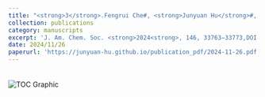 ```yaml
---
title: "<strong>3</strong>.Fengrui Che#, <strong>Junyuan Hu</strong>#, Minghong Liao#, Zhongfu Luo, Hongyan Long, Benpeng Li, Yonggui Robin Chi, Xingxing Wu\\*,Synthesis of P (V)-Stereogenic Phosphorus Compounds via Organocatalytic Asymmetric Condensation"
collection: publications
category: manuscripts
excerpt: 'J. Am. Chem. Soc. <strong>2024<strong>, 146, 33763−33773,DOI:10.1021/jacs.4c11956.'
date: 2024/11/26
paperurl: 'https://junyuan-hu.github.io/publication_pdf/2024-11-26.pdf'
---
```

<img src="https://junyuan-hu.github.io/images/publication_2024-11-26.jpeg" alt="TOC Graphic" style="max-width: 400px; margin-top: 20px;">

